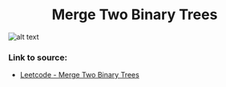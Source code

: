 <h1 align="center">Merge Two Binary Trees</h1>

![alt text](https://images2.imgbox.com/8e/61/1FBjHHiG_o.png?raw=true)

### Link to source: 
- <a href="https://leetcode.com/problems/merge-two-binary-trees/">Leetcode - Merge Two Binary Trees</a>


